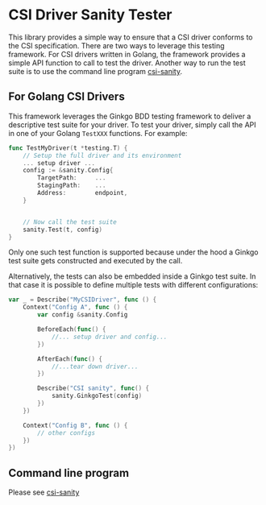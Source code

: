 # CSI Driver Sanity Tester

This library provides a simple way to ensure that a CSI driver conforms to
the CSI specification. There are two ways to leverage this testing framework.
For CSI drivers written in Golang, the framework provides a simple API function
to call to test the driver. Another way to run the test suite is to use the
command line program [csi-sanity](https://github.com/kubernetes-csi/csi-test/tree/master/cmd/csi-sanity).

## For Golang CSI Drivers
This framework leverages the Ginkgo BDD testing framework to deliver a descriptive
test suite for your driver. To test your driver, simply call the API in one of your
Golang `TestXXX` functions. For example:

```go
func TestMyDriver(t *testing.T) {
	// Setup the full driver and its environment
	... setup driver ...
	config := &sanity.Config{
		TargetPath:     ...
		StagingPath:    ...
		Address:        endpoint,
	}


	// Now call the test suite
	sanity.Test(t, config)
}
```

Only one such test function is supported because under the hood a
Ginkgo test suite gets constructed and executed by the call.

Alternatively, the tests can also be embedded inside a Ginkgo test
suite. In that case it is possible to define multiple tests with
different configurations:

```go
var _ = Describe("MyCSIDriver", func () {
	Context("Config A", func () {
		var config &sanity.Config

		BeforeEach(func() {
			//... setup driver and config...
		})

		AfterEach(func() {
			//...tear down driver...
		})

		Describe("CSI sanity", func() {
			sanity.GinkgoTest(config)
		})
	})

	Context("Config B", func () {
		// other configs
	})
})
```

## Command line program
Please see [csi-sanity](https://github.com/kubernetes-csi/csi-test/tree/master/cmd/csi-sanity)
